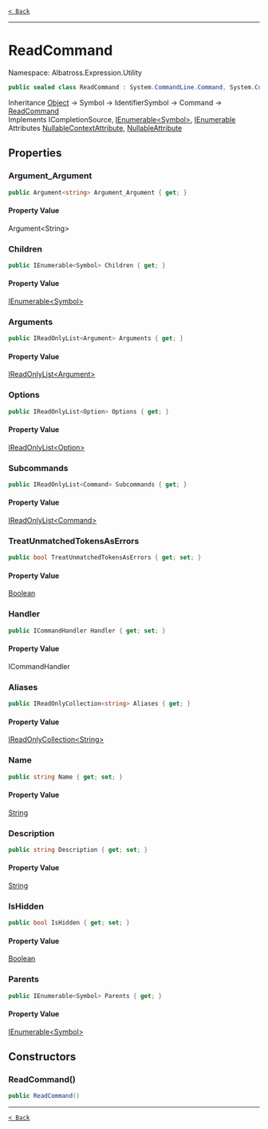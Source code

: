 [`< Back`](../../../)

---

# ReadCommand

Namespace: Albatross.Expression.Utility

```csharp
public sealed class ReadCommand : System.CommandLine.Command, System.CommandLine.Completions.ICompletionSource, System.Collections.Generic.IEnumerable`1[[System.CommandLine.Symbol, System.CommandLine, Version=2.0.0.0, Culture=neutral, PublicKeyToken=31bf3856ad364e35]], System.Collections.IEnumerable
```

Inheritance [Object](https://docs.microsoft.com/en-us/dotnet/api/system.object) → Symbol → IdentifierSymbol → Command → [ReadCommand](./albatross/expression/utility/readcommand)<br>
Implements ICompletionSource, [IEnumerable&lt;Symbol&gt;](https://docs.microsoft.com/en-us/dotnet/api/system.collections.generic.ienumerable-1), [IEnumerable](https://docs.microsoft.com/en-us/dotnet/api/system.collections.ienumerable)<br>
Attributes [NullableContextAttribute](https://docs.microsoft.com/en-us/dotnet/api/system.runtime.compilerservices.nullablecontextattribute), [NullableAttribute](https://docs.microsoft.com/en-us/dotnet/api/system.runtime.compilerservices.nullableattribute)

## Properties

### **Argument_Argument**

```csharp
public Argument<string> Argument_Argument { get; }
```

#### Property Value

Argument&lt;String&gt;<br>

### **Children**

```csharp
public IEnumerable<Symbol> Children { get; }
```

#### Property Value

[IEnumerable&lt;Symbol&gt;](https://docs.microsoft.com/en-us/dotnet/api/system.collections.generic.ienumerable-1)<br>

### **Arguments**

```csharp
public IReadOnlyList<Argument> Arguments { get; }
```

#### Property Value

[IReadOnlyList&lt;Argument&gt;](https://docs.microsoft.com/en-us/dotnet/api/system.collections.generic.ireadonlylist-1)<br>

### **Options**

```csharp
public IReadOnlyList<Option> Options { get; }
```

#### Property Value

[IReadOnlyList&lt;Option&gt;](https://docs.microsoft.com/en-us/dotnet/api/system.collections.generic.ireadonlylist-1)<br>

### **Subcommands**

```csharp
public IReadOnlyList<Command> Subcommands { get; }
```

#### Property Value

[IReadOnlyList&lt;Command&gt;](https://docs.microsoft.com/en-us/dotnet/api/system.collections.generic.ireadonlylist-1)<br>

### **TreatUnmatchedTokensAsErrors**

```csharp
public bool TreatUnmatchedTokensAsErrors { get; set; }
```

#### Property Value

[Boolean](https://docs.microsoft.com/en-us/dotnet/api/system.boolean)<br>

### **Handler**

```csharp
public ICommandHandler Handler { get; set; }
```

#### Property Value

ICommandHandler<br>

### **Aliases**

```csharp
public IReadOnlyCollection<string> Aliases { get; }
```

#### Property Value

[IReadOnlyCollection&lt;String&gt;](https://docs.microsoft.com/en-us/dotnet/api/system.collections.generic.ireadonlycollection-1)<br>

### **Name**

```csharp
public string Name { get; set; }
```

#### Property Value

[String](https://docs.microsoft.com/en-us/dotnet/api/system.string)<br>

### **Description**

```csharp
public string Description { get; set; }
```

#### Property Value

[String](https://docs.microsoft.com/en-us/dotnet/api/system.string)<br>

### **IsHidden**

```csharp
public bool IsHidden { get; set; }
```

#### Property Value

[Boolean](https://docs.microsoft.com/en-us/dotnet/api/system.boolean)<br>

### **Parents**

```csharp
public IEnumerable<Symbol> Parents { get; }
```

#### Property Value

[IEnumerable&lt;Symbol&gt;](https://docs.microsoft.com/en-us/dotnet/api/system.collections.generic.ienumerable-1)<br>

## Constructors

### **ReadCommand()**

```csharp
public ReadCommand()
```

---

[`< Back`](../../../)
